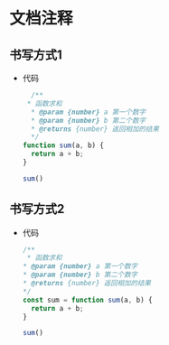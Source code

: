 # 文档注释

## 书写方式1

+ 代码

  ```js
    /**
   * 函数求和
    * @param {number} a 第一个数字
    * @param {number} b 第二个数字
    * @returns {number} 返回相加的结果
    */
  function sum(a, b) {
    return a + b;
  }

  sum()
  ```

## 书写方式2

+ 代码

  ```js
  /**
   * 函数求和
  * @param {number} a 第一个数字
  * @param {number} b 第二个数字
  * @returns {number} 返回相加的结果
  */
  const sum = function sum(a, b) {
    return a + b;
  }

  sum()
  ```
